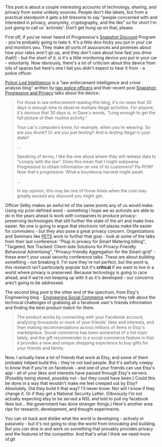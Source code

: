This post is about a couple interesting accounts of technology, sharing, and privacy from some unlikely sources.  People don't like labels, but from a practical standpoint it gets a bit tiresome to say "people concerned with and interested in privacy, anonymity, cryptography, and the like" so for short I'm just going to call us 'activists'.  Don't get hung up on that, please.  

First off, if you've never heard of Progressive's [Snapshot Discount](http://www.progressive.com/auto/snapshot-how-it-works.aspx) Program - you're probably going to hate it.  It's a little doo-hicky you put in your car and monitors you.  They make all sorts of assurances and promises about how your rates won't go up, and they don't care about how fast you drive (hah!) - but the short of it, is it's a little monitoring device you put in your car - voluntarily.  Now obviously, there's a lot of criticism about this device from lots of spaces but here's one I bet you didn't expect to hear it from - a police officer.

[Police-Led Intelligence](http://policeledintelligence.com/) is a "law enforcement intelligence and crime analysis blog" written by [two police officers](http://policeledintelligence.com/about/) and their recent post [Snapshot: Progressive and Privacy](http://policeledintelligence.com/2011/11/16/snapshot-progressive-and-privacy/) talks about the device.

> For those in law enforcement reading this blog, it's no news that 30 days is enough time to observe multiple illegal activities. For anyone, it's obvious that 30 days is, in Dave's words, "Long enough to get the full picture of their routine activity."
> 
> Your car's computers know, for example, when you're weaving. So are you drunk? Or are you just texting? And is texting illegal in your state?
> 
> ...
> 
> Speaking of terms, I like the one about where they will release data to "comply with the law". Does this mean that I might subpoena Progressive to obtain information on one of its customers? Pa-POW! Now that's progressive. What a bounteous harvest might await.
> 
> ...
> 
> In my opinion, this may be one of those times when the cost may greatly exceed any discount you might get.

Officer Selby makes an awful lot of the same points any of us would make.  Using my prior-defined word - something I hope we as activists are able to do in the years ahead is work *with* companies to produce privacy-preserving technologies that still further the state of the art and make lives easier.  No one is going to argue that electronic toll plazas make life easier for commuters - but they also pose a great privacy concern.  Organizations and Seminars like [PETS](http://petsymposium.org/) work to further that goal - look at some of the talks from their last conference: "Plug-in privacy for Smart Metering billing", "Targeted, Not Tracked: Client-side Solutions for Privacy-Friendly Behavioral Advertising", "Privacy-friendly Aggregation for the Smart-grid" - these aren't your usual security conference talks.  These are about *building* something - not breaking it.  I'm sure they're not perfect, but the point is, this research isn't particularly popular but it's **critical** if we want to live in a world where privacy is preserved.  Because technology is going to race ahead, and if we're not keeping up with it as it's developed - our concerns aren't going to be addressed.

The second blog post is the other end of the spectrum, from Etsy's Engineering blog - [Engineering Social Commerce](http://codeascraft.etsy.com/2011/11/09/engineering-social-commerce/) where they talk about the technical challenges of grabbing all a facebook user's friends information and finding the best product match for them.  

> The product works by connecting with your Facebook account, analyzing thousands or more of your friends' likes and interests, and then making recommendations across millions of items in Etsy's marketplace. Social commerce has been somewhat of a hot topic lately, and the gift recommender is a social commerce feature in that it provides a new and unique shopping experience to buy gifts for your friends and family.

Now, I actually have a lot of friends that work at Etsy, and some of them probably helped build this - they're not bad people.  But it's awfully creepy to know that if you're on facebook - and one of your friends can use Etsy's app - all of your likes and interests have passed through Etsy's servers.  (Possibly being stored, possibly not - but they could have been.)  Could this be done in a way that wouldn't make me feel creeped out by Etsy?  Absolutely.  Did they build it that way?  I'll never know.  Nor will I know if they change it.  Or if they get a National Security Letter.  (Obviously I'm not actually expecting etsy to be served a NSL and told to pull my facebook likes but... the government has done stranger things.)  Here's another area ripe for research, development, and thought experiments.  

You can sit back and dislike what the world is developing - actively or passively - but it's not going to stop the world from innovating and building.  But you *can* dive in and work on something that provably provides privacy *and* the features of the competitor.  And that's what I think we need more of.git 